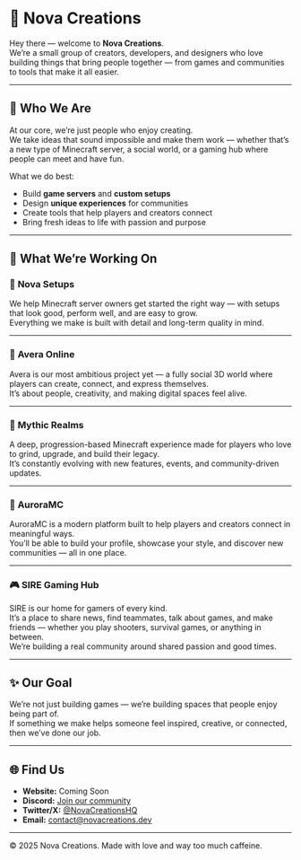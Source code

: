 # 🌌 Nova Creations

Hey there — welcome to **Nova Creations**.  
We’re a small group of creators, developers, and designers who love building things that bring people together — from games and communities to tools that make it all easier.

---

## 💭 Who We Are

At our core, we’re just people who enjoy creating.  
We take ideas that sound impossible and make them work — whether that’s a new type of Minecraft server, a social world, or a gaming hub where people can meet and have fun.

What we do best:
- Build **game servers** and **custom setups**
- Design **unique experiences** for communities
- Create tools that help players and creators connect
- Bring fresh ideas to life with passion and purpose

---

## 🌠 What We’re Working On

### 🧩 **Nova Setups**
We help Minecraft server owners get started the right way — with setups that look good, perform well, and are easy to grow.  
Everything we make is built with detail and long-term quality in mind.

---

### 🌌 **Avera Online**
Avera is our most ambitious project yet — a fully social 3D world where players can create, connect, and express themselves.  
It’s about people, creativity, and making digital spaces feel alive.

---

### 💎 **Mythic Realms**
A deep, progression-based Minecraft experience made for players who love to grind, upgrade, and build their legacy.  
It’s constantly evolving with new features, events, and community-driven updates.

---

### 🌠 **AuroraMC**
AuroraMC is a modern platform built to help players and creators connect in meaningful ways.  
You’ll be able to build your profile, showcase your style, and discover new communities — all in one place.

---

### 🎮 **SIRE Gaming Hub**
SIRE is our home for gamers of every kind.  
It’s a place to share news, find teammates, talk about games, and make friends — whether you play shooters, survival games, or anything in between.  
We’re building a real community around shared passion and good times.

---

## ✨ Our Goal

We’re not just building games — we’re building spaces that people enjoy being part of.  
If something we make helps someone feel inspired, creative, or connected, then we’ve done our job.

---

## 🌐 Find Us

- **Website:** Coming Soon  
- **Discord:** [Join our community](#)  
- **Twitter/X:** [@NovaCreationsHQ](#)  
- **Email:** contact@novacreations.dev  

---

© 2025 Nova Creations. Made with love and way too much caffeine.
